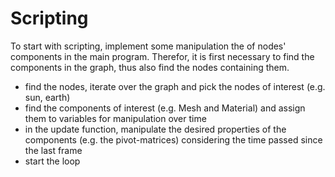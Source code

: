 # Scripting
To start with scripting, implement some manipulation the of nodes' components in the main program. Therefor, it is first necessary to find the components in the graph, thus also find the nodes containing them.
- find the nodes, iterate over the graph and pick the nodes of interest (e.g. sun, earth)
- find the components of interest (e.g. Mesh and Material) and assign them to variables for manipulation over time
- in the update function, manipulate the desired properties of the components (e.g. the pivot-matrices) considering the time passed since the last frame
- start the loop
